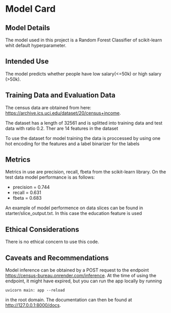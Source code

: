 # Model Card

## Model Details

The model used in this project is a Random Forest Classifier of scikit-learn whit default hyperparameter. 

## Intended Use

The model predicts whether people have low salary(<=50k) or high salary (>50k).

## Training Data and Evaluation Data
The census data are obtained from here: https://archive.ics.uci.edu/dataset/20/census+income.

The dataset has a length of 32561 and is splitted into training data and test data with ratio 0.2. Ther are 14 features in the dataset 

To use the dataset for model training the data is proccessed by using one hot encoding for the features and a label binarizer for the labels


## Metrics
Metrics in use are precision, recall, fbeta from the scikit-learn library. On the test data model performance is as follows:
- precision = 0.744
- recall = 0.631
- fbeta = 0.683

An example of model performence on data slices can be found in starter/slice_output.txt. In this case the education feature is used

## Ethical Considerations

There is no ethical concern to use this code.

## Caveats and Recommendations

Model inference can be obtained by a POST request to the endpoint https://census-bureau.onrender.com/inference. 
At the time of using the endpoint, it might have expired, but you can run the app locally by running
```
uvicorn main: app --reload
```
in the root domain. The documentation can then be found at http://127.0.0.1:8000/docs.


